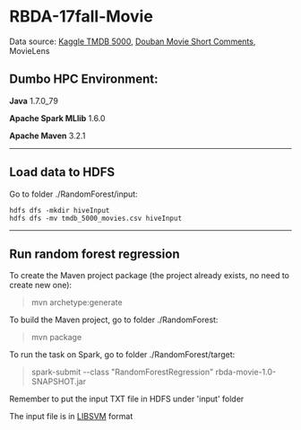 # RBDA-17fall-Movie

Data source: [Kaggle TMDB 5000](https://www.kaggle.com/tmdb/tmdb-movie-metadata/data), [Douban Movie Short Comments](https://www.kaggle.com/utmhikari/doubanmovieshortcomments), MovieLens

## Dumbo HPC Environment:
**Java** 1.7.0_79

**Apache Spark MLlib** 1.6.0

**Apache Maven** 3.2.1

---

## Load data to HDFS

Go to folder ./RandomForest/input:

```language=bash
hdfs dfs -mkdir hiveInput
hdfs dfs -mv tmdb_5000_movies.csv hiveInput
```

---

## Run random forest regression

To create the Maven project package (the project already exists, no need to create new one): 
> mvn archetype:generate 

To build the Maven project, go to folder ./RandomForest: 

> mvn package 

To run the task on Spark, go to folder ./RandomForest/target: 

> spark-submit --class "RandomForestRegression" rbda-movie-1.0-SNAPSHOT.jar

Remember to put the input TXT file in HDFS under 'input' folder

The input file is in [LIBSVM](https://www.csie.ntu.edu.tw/~cjlin/libsvmtools/datasets/) format

